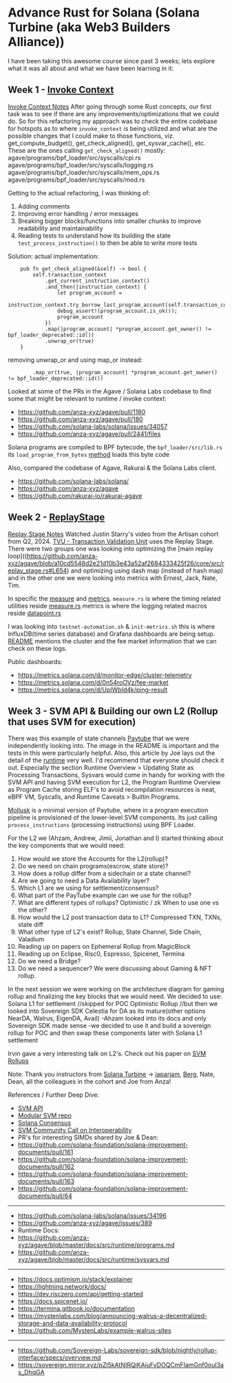 # Advance Rust for Solana (Solana Turbine (aka Web3 Builders Alliance))

I have been taking this awesome course since past 3 weeks;
lets explore what it was all about and what we have been learning in it:

## Week 1 - [Invoke Context](https://github.com/anza-xyz/agave/blob/master/program-runtime/src/invoke_context.rs)
[Invoke Context Notes](https://github.com/dattgoswami/solana-notes/blob/main/invoke_context.md)
After going through some Rust concepts, our first task was to see if there are any improvements/optimizations that we could do. So for this refactoring my approach was to check the entire codebase for hotspots as to where `invoke_context` is being utilized and what are the possible changes that I could make to those functions, viz. get_compute_budget(), get_check_aligned(), get_sysvar_cache(), etc.
These are the ones calling `get_check_aligned()` mostly:
agave/programs/bpf_loader/src/syscalls/cpi.rs
agave/programs/bpf_loader/src/syscalls/logging.rs
agave/programs/bpf_loader/src/syscalls/mem_ops.rs
agave/programs/bpf_loader/src/syscalls/mod.rs

Getting to the actual refactoring, I was thinking of:
1. Adding comments
2. Improving error handling / error messages
3. Breaking bigger blocks/functions into smaller chunks to improve readability and maintainability
4. Reading tests to understand how its building the state `test_process_instruction()` to then be able to write more tests 

Solution:
actual implementation:
```
    pub fn get_check_aligned(&self) -> bool {
        self.transaction_context
            .get_current_instruction_context()
            .and_then(|instruction_context| {
                let program_account =
                    instruction_context.try_borrow_last_program_account(self.transaction_context);
                debug_assert!(program_account.is_ok());
                program_account
            })
            .map(|program_account| *program_account.get_owner() != bpf_loader_deprecated::id())
            .unwrap_or(true)
    }
```
removing unwrap_or and using map_or instead:
```
        .map_or(true, |program_account| *program_account.get_owner() != bpf_loader_deprecated::id())
```
Looked at some of the PRs in the Agave / Solana Labs codebase to find some that might be relevant to runtime / invoke context:
- https://github.com/anza-xyz/agave/pull/1180
- https://github.com/anza-xyz/agave/pull/180
- https://github.com/solana-labs/solana/issues/34057
- https://github.com/anza-xyz/agave/pull/2441/files

Solana programs are compiled to BPF bytecode, the `bpf_loader/src/lib.rs` its `load_program_from_bytes` [method](https://github.com/anza-xyz/agave/blob/a10cd5548d2e21d10b3e43a52af2684333425f26/programs/bpf_loader/src/lib.rs#L63) loads this byte code

Also, compared the codebase of Agave, Rakurai & the Solana Labs client.
- https://github.com/solana-labs/solana/
- https://github.com/anza-xyz/agave
- https://github.com/rakurai-io/rakurai-agave

## Week 2 - [ReplayStage](https://github.com/anza-xyz/agave/blob/master/core/src/replay_stage.rs)
[Replay Stage Notes](https://github.com/dattgoswami/solana-notes/blob/main/replay_stage.md)
Watched Justin Starry's video from the Artisan cohort from Q2, 2024. [TVU - Transaction Validation Unit](https://docs.solanalabs.com/validator/tvu) uses the Replay Stage. There were two groups one was looking into optimizing the [main replay loop]((https://github.com/anza-xyz/agave/blob/a10cd5548d2e21d10b3e43a52af2684333425f26/core/src/replay_stage.rs#L654) and optimizing using dash map (instead of hash map) and in the other one we were looking into metrics with Ernest, Jack, Nate, Tim.

In specific the [measure](https://github.com/anza-xyz/agave/tree/master/measure) and [metrics](https://github.com/anza-xyz/agave/tree/master/metrics).
`measure.rs` is where the timing related utilities reside [measure.rs](https://github.com/anza-xyz/agave/blob/master/measure/src/measure.rs)
metrics is where the logging related macros reside [datapoint.rs](https://github.com/anza-xyz/agave/blob/master/metrics/src/datapoint.rs)

I was looking into `testnet-automation.sh` & `init-metrics.sh` this is where InfluxDB(time series database) and Grafana dashboards are being setup. [README](https://github.com/anza-xyz/agave/blob/master/metrics/README.md) mentions the cluster and the fee market information that we can check on these logs. 

Public dashboards:
- https://metrics.solana.com/d/monitor-edge/cluster-telemetry
- https://metrics.solana.com/d/0n54roOVz/fee-market
- https://metrics.solana.com/d/UpIWbId4k/ping-result

## Week 3 - SVM API & Building our own L2 (Rollup that uses SVM for execution)

There was this example of state channels [Paytube](https://github.com/buffalojoec/paytube) that we were independently looking into. The image in the README is important and the tests in this were particularly helpful.
Also, this article by Joe lays out the detail of the [runtime](https://fluff-ranunculus-275.notion.site/The-Agave-Runtime-d1f8d3608e5d4529b120e09e80b48887) very well. I'd recommend that everyone should check it out. Especially the section Runtime Overview > Updating State as Processing Transactions, Sysvars would come in handy for working with the SVM API and having SVM execution for L2, the Program Runtime Overview as Program Cache storing ELF's to avoid recompilation resources is neat, eBPF VM, Syscalls, and Runtime Caveats > Builtin Programs.

[Mollusk](https://github.com/buffalojoec/mollusk) is a minimal version of Paytube, where in a program execution pipeline is provisioned of the lower-level SVM components. Its just calling `process_instructions` (processing instructions) using BPF Loader.  

For the L2 we (Ahzam, Andrew, Jimii, Jonathan and I) started thinking about the key components that we would need:
1. How would we store the Accounts for the L2(rollup)?
2. Do we need on chain programs(escrow, state store)?
3. How does a rollup differ from a sidechain or a state channel?
4. Are we going to need a Data Availability layer?
5. Which L1 are we using for settlement/consensus?
6. What part of the PayTube example can we use for the rollup?
7. What are different types of rollups? Optimistic / zk
	When to use one vs the other?
8. How would the L2 post transaction data to L1? Compressed TXN, TXNs, state diff
9. What other type of L2's exist? Rollup, State Channel, Side Chain, Valadium
10. Reading up on papers on Ephemeral Rollup from MagicBlock
11. Reading up on Eclipse, Risc0, Espresso, Spicenet, Termina
12. Do we need a Bridge?
13. Do we need a sequencer?
We were discussing about Gaming & NFT rollup.

In the next session we were working on the architecture diagram for gaming rollup and finalizing the key blocks that we would need. 
We decided to use:
Solana L1 for settlement //skipped for POC
Optimistic Rollup //but then we looked into Sovereign SDK
Celestia for DA as its mature(other options NearDA, Walrus, EigenDA, Avail)
	-Ahzam looked into its docs and only Sovereign SDK made sense
	-we decided to use it and build a sovereign rollup for POC and then swap these components later with Solana L1 settlement

Irvin gave a very interesting talk on L2's. Check out his paper on [SVM Rollups](https://arxiv.org/abs/2405.08882)

Note: Thank you instructors from [Solana Turbine](https://x.com/solanaturbine) -> [japarjam](https://x.com/japarjam), [Berg](https://x.com/bergabman), Nate, Dean, all the colleagues in the cohort and Joe from Anza! 

References / Further Deep Dive:
- [SVM API](https://www.anza.xyz/blog/anzas-new-svm-api)
- [Modular SVM repo](https://github.com/buffalojoec/modular-svm)
- [Solana Consensus](https://www.youtube.com/watch?v=StDx4VhZIVk)
- [SVM Community Call on Interoperability](https://youtu.be/2nbY6clDKIY?si=C8JH5GbI_-qx0jPt)
- PR's for interesting SIMDs shared by Joe & Dean:
- https://github.com/solana-foundation/solana-improvement-documents/pull/161
- https://github.com/solana-foundation/solana-improvement-documents/pull/162
- https://github.com/solana-foundation/solana-improvement-documents/pull/163
- https://github.com/solana-foundation/solana-improvement-documents/pull/64
---
- https://github.com/solana-labs/solana/issues/34196
- https://github.com/anza-xyz/agave/issues/389
- Runtime Docs:
- https://github.com/anza-xyz/agave/blob/master/docs/src/runtime/programs.md
- https://github.com/anza-xyz/agave/blob/master/docs/src/runtime/sysvars.md
---
- https://docs.optimism.io/stack/explainer
- https://lightning.network/docs/
- https://dev.risczero.com/api/getting-started
- https://docs.spicenet.io/
- https://termina.gitbook.io/documentation
- https://mystenlabs.com/blog/announcing-walrus-a-decentralized-storage-and-data-availability-protocol
- https://github.com/MystenLabs/example-walrus-sites
---
- https://github.com/Sovereign-Labs/sovereign-sdk/blob/nightly/rollup-interface/specs/overview.md
- https://sovereign.mirror.xyz/pZl5kAtNIRQiKAjuFvDOQCmFIamGnf0oul3as_DhqGA